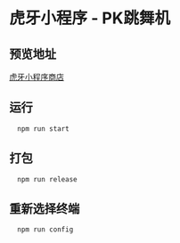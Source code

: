 # 虎牙小程序 - PK跳舞机

## 预览地址
[虎牙小程序商店]()

## 运行
```
  npm run start
```

## 打包
```
  npm run release
```

## 重新选择终端
```
  npm run config
```